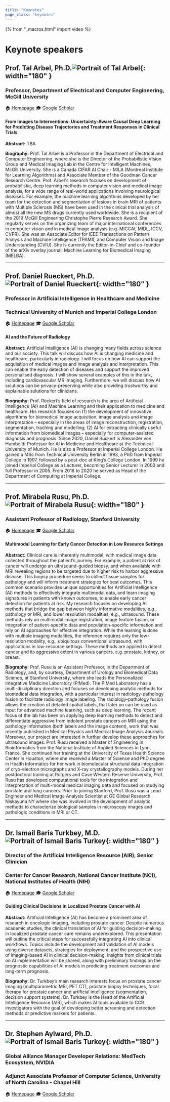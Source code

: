 ```yaml
---
title: "Keynotes"
page_class: "keynotes"
---
```


{% from "_macros.html" import video %}

# Keynote speakers
<p><a id="keynoteX"></a></p>

## Prof. Tal Arbel, Ph.D.![Portrait of Tal Arbel](/images/keynotes/tal_arbel.jpg){: width="180" }
### Professor, Department of Electrical and Computer Engineering, McGill University


🏠 [Homepage](https://www.cim.mcgill.ca/~arbel/)
🎓 [Google Scholar](https://scholar.google.com/citations?user=0AN34NMAAAAJ&hl=en&oi=ao)
  

#### **From Images to Interventions:  Uncertainty-Aware Causal Deep Learning for Predicting Disease Trajectories and Treatment Responses in Clinical Trials**


**Abstract:** TBA


**Biography:**  Prof. Tal Arbel is a Professor in the Department of Electrical and Computer Engineering, where she is the Director of the Probabilistic Vision Group and Medical Imaging Lab in the Centre for Intelligent Machines, McGill University. She is a Canada CIFAR AI Chair - MILA (Montreal Institute for Learning Algorithms) and Associate Member of the Goodman Cancer Research Centre. Prof. Arbel's research focuses on development of probabilistic, deep learning methods in computer vision and medical image analysis, for a wide range of real-world applications involving neurological diseases. For example, the machine learning algorithms developed by her team for the detection and segmentation of lesions in brain MRI of patients with Multiple Sclerosis (MS) have been used in the clinical trial analysis of almost all the new MS drugs currently used worldwide. She is a recipient of the 2019 McGill Engineering Christophe Pierre Research Award. She regularly serves on the organizing team of major international conferences in computer vision and in medical image analysis (e.g. MICCAI, MIDL, ICCV, CVPR). She was an Associate Editor for IEEE Transactions on Pattern Analysis and Machine Intelligence (TPAMI), and Computer Vision and Image Understanding (CVIU). She is currently the Editor-in-Chief and co-founder of the arXiv overlay journal: Machine Learning for Biomedical Imaging (MELBA).

<!--{{ video("https://video.midl.io/2022/keynote1.mp4") }}-->

***
<p><a id="keynoteX"></a></p>

## Prof. Daniel Rueckert, Ph.D.![Portrait of Daniel Rueckert](/images/keynotes/daniel_rueckert.jpg){: width="180" }
### Professor in Artificial Intelligence in Healthcare and Medicine
### Technical University of Munich and Imperial College London

🏠 [Homepage](https://www.professoren.tum.de/rueckert-daniel)
🎓 [Google Scholar](https://scholar.google.com/citations?user=H0O0WnQAAAAJ&hl=en&oi=ao)

#### **AI and the Future of Radiology**


**Abstract:**  Artificial Intelligence (AI) is changing many fields across science and our society. This talk will discuss how AI is changing medicine and healthcare, particularly in radiology. I will focus on how AI can support the acquisition of medical images and image analysis and interpretation. This can enable the early detection of diseases and support the improved personalised diagnosis. I will show several examples of this in the talk, including cardiovascular MR imaging. Furthermore, we will discuss how AI solutions can be privacy-preserving while also providing trustworthy and explainable solutions for clinicians.


**Biography:**  Prof. Rückert’s field of research is the area of Artificial Intelligence (AI) and Machine Learning and their application to medicine and healthcare. His research focuses on (1) the development of innovative algorithms for biomedical image acquisition, image analysis and image interpretation – especially in the areas of image reconstruction, registration, segmentation, traching and modelling; (2) AI for extracting clinically useful information from biomedical images – especially for computer-assisted diagnosis and prognosis. Since 2020, Daniel Rückert is Alexander von Humboldt Professor for AI in Medicine and Healthcare at the Technical University of Munich. He is also a Professor at Imperial College London. He gained a MSc from Technical University Berlin in 1993, a PhD from Imperial College in 1997, followed by a post-doc at King’s College London. In 1999 he joined Imperial College as a Lecturer, becoming Senior Lecturer in 2003 and full Professor in 2005. From 2016 to 2020 he served as Head of the Department of Computing at Imperial College.

<!--{{ video("https://video.midl.io/2022/keynote1.mp4") }}-->

***
<p><a id="keynoteX"></a></p>

## 	Prof. Mirabela Rusu, Ph.D.![Portrait of Mirabela Rusu](/images/keynotes/mirabela_rusu.jpg){: width="180" }
### Assistant Professor of Radiology, Stanford University

🏠 [Homepage](https://profiles.stanford.edu/mirabela-rusu)
🎓 [Google Scholar](https://scholar.google.com/citations?user=vmwsOyoAAAAJ&hl=en&oi=ao)

#### **Multimodal Learning for Early Cancer Detection in Low Resource Settings**


**Abstract:**  Clinical care is inherently multimodal, with medical image data collected throughout the patient’s journey.  For example, a patient at risk of cancer will undergo an ultrasound-guided biopsy, and when available with MRI revealing regions to be targeted due to higher risk to harbor aggressive disease. This biopsy procedure seeks to collect tissue samples for pathology and will inform treatment strategies for best outcomes. This common scenario provides unique opportunities for Artificial Intelligence (AI) methods to effectively integrate multimodal data, and learn imaging signatures in patients with known outcomes, to enable early cancer detection for patients at risk. My research focuses on developing AI methods that bridge the gap between highly informative modalities, e.g., pathology or MRI, and lower resolution modalities, e.g., ultrasound. These methods rely on multimodal image registration, image feature fusion, or integration of patient-specific data and population-specific information and rely on AI approaches for effective integration. While the learning is done with multiple imaging modalities, the inference requires only the low-resolution modality, e.g., ubiquitous conventional ultrasound, with applications in low-resource settings. These methods are applied to detect cancer and its aggressive extent in various cancers, e.g. prostate, kidney, or breast.  


**Biography:** Prof. Rusu is an Assistant Professor, in the Department of Radiology, and, by courtesy, Department of Urology and Biomedical Data Science, at Stanford University, where she leads the Personalized Integrative Medicine Laboratory (PIMed). The PIMed Laboratory has a multi-disciplinary direction and focuses on developing analytic methods for biomedical data integration, with a particular interest in radiology-pathology fusion to facilitate radiology image labeling. The radiology-pathology fusion allows the creation of detailed spatial labels, that later on can be used as input for advanced machine learning, such as deep learning. The recent focus of the lab has been on applying deep learning methods to detect and differentiate aggressive from indolent prostate cancers on MRI using the pathology information (both labels and the image content), work that was recently published in Medical Physics and Medical Image Analysis Journals. Moreover, our project are interested in further develop these approaches for ultrasound images. Prof. Rusu received a Master of Engineering in Bioinformatics from the National Institute of Applied Sciences in Lyon, France. She continued her training at the University of Texas Health Science Center in Houston, where she received a Master of Science and PhD degree in Health Informatics for her work in biomolecular structural data integration of cryo-electron micrographs and X-ray crystallography models. During her postdoctoral training at Rutgers and Case Western Reserve University, Prof. Rusu has developed computational tools for the integration and interpretation of multi-modal medical imaging data and focused on studying prostate and lung cancers. Prior to joining Stanford, Prof. Rusu was a Lead Engineer and Medical Image Analysis Scientist at GE Global Research Niskayuna NY where she was involved in the development of analytic methods to characterize biological samples in microscopy images and pathologic conditions in MRI or CT. 

<!--{{ video("https://video.midl.io/2022/keynote1.mp4") }}-->

***
<p><a id="keynoteX"></a></p>

## Dr. Ismail Baris Turkbey, M.D.![Portrait of Ismail Baris Turkey](/images/keynotes/baris_turkbey.jpg){: width="180" }
### Director of the Artificial Intelligence Resource (AIR), Senior Clinician
### Center for Cancer Research, National Cancer Institute (NCI), National Institutes of Health (NIH)

🏠 [Homepage](https://ccr.cancer.gov/staff-directory/ismail-baris-turkbey#qt-staff_profile_tabs-ui-tabs6)
🎓 [Google Scholar](https://scholar.google.com/citations?user=XiMbUboAAAAJ&hl=en)

#### **Guiding Clinical Decisions in Localized Prostate Cancer with AI** 


**Abstract:**  Artificial Intelligence (AI) has become a prominent area of research in oncologic imaging, including prostate cancer. Despite numerous academic studies, the clinical translation of AI for guiding decision-making in localized prostate cancer care remains underexplored. This presentation will outline the critical steps for successfully integrating AI into clinical workflows. Topics include the development and validation of AI models using diverse datasets, strategies for deployment, and the prospective use of imaging-based AI in clinical decision-making. Insights from clinical trials on AI implementation will be shared, along with preliminary findings on the prognostic capabilities of AI models in predicting treatment outcomes and long-term prognosis.


**Biography:** Dr. Turkbey’s main research interests focus on prostate cancer imaging (multiparametric MRI, PET CT), prostate biopsy techniques, focal therapy for prostate cancer and artificial intelligence (segmentation, decision support systems). Dr. Turkbey is the Head of the Artificial Intelligence Resource (AIR), which makes AI tools available to CCR investigators with the goal of developing better screening and detection methods or predictive markers for patients.

<!--{{ video("https://video.midl.io/2022/keynote1.mp4") }}-->


***
<p><a id="keynoteX"></a></p>

## Dr. Stephen Aylward, Ph.D.![Portrait of Ismail Baris Turkey](/images/keynotes/stephen_aylward.jpg){: width="180" }
### Global Alliance Manager Developer Relations: MedTech Ecosystem, NVIDIA
### Adjunct Associate Professor of Computer Science, University of North Carolina - Chapel Hill

🏠 [Homepage](https://www.aylward.org)
🎓 [Google Scholar](https://scholar.google.com/citations?user=u1UdL4oAAAAJ&hl=en&oi=ao)

<!--
#### 
### **Title**

**Abstract:** 

**Biography:** 

<!--{{ video("https://video.midl.io/2022/keynote1.mp4") }}-->
